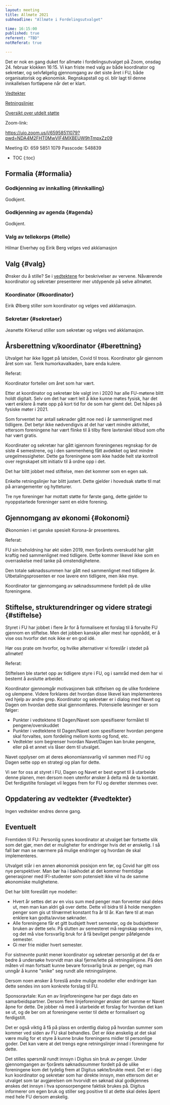 ```yaml
---
layout: meeting
title: Allmøte 2021
subheadline: "Allmøte i Fordelingsutvalget"

time: 16:15:00
published: true
referent: "TBD"
notReferat: true

---
```


Det er nok en gang duket for allmøte i fordelingsutvalget på Zoom, onsdag 24. februar klokken 16:15. Vi kan friste med valg av både koordinator og sekretær, og selvfølgelig gjennomgang av det siste året i FU, både organisatorisk og økonomisk. Regnskapstall og ol. blir lagt til denne innkallelsen fortløpene når det er klart.

[Vedtekter](https://fordelingsutvalget.org/vedtekter/)

[Retningslinjer](https://fordelingsutvalget.org/retningslinjer/)

[Oversikt over utdelt støtte](https://docs.google.com/spreadsheets/d/1wef8OaUw62HlXZnuePeNO4q2csI9y9JAnI_bDcYHAzE/edit?usp=sharing)

Zoom-link:

https://uio.zoom.us/j/65958511079?pwd=NDA4M2FHT0MwVlF4MXBEUW9hTmpxZz09

Meeting ID: 659 5851 1079
Passcode: 548839

* TOC
{:toc}

## Formalia {#formalia}

### Godkjenning av innkalling {#innkalling}

Godkjent.

### Godkjenning av agenda {#agenda}

Godkjent.

### Valg av tellekorps {#telle}

Hilmar Elverhøy og Eirik Berg velges ved akklamasjon

##  Valg {#valg}
Ønsker du å stille? Se i [vedtektene](https://fordelingsutvalget.org/vedtekter/) for beskrivelser av vervene.
Nåværende koordinator og sekretær presenterer mer utdypende på selve allmøtet.

### Koordinator {#koordinator}

Eirik Ølberg stiller som koordinator og velges ved akklamasjon.

### Sekretær {#sekretaer}

Jeanette Kirkerud stiller som sekretær og velges ved akklamasjon.

##  Årsberettning v/koordinator {#berettning}
Utvalget har ikke ligget på latsiden, Covid til tross.
Koordinator går gjennom året som var. Tenk humorkavalkaden,
bare enda kulere.

Referat:

Koordinator forteller om året som har vært.

Etter at koordinator og sekretær ble valgt inn i 2020 har alle FU-møtene blitt holdt digitalt. Selv om det har vært leit å ikke kunne møtes fysisk, har det vært enklere å møte opp på kort tid for de som har glemt det. Det håpes på fysiske møter i 2021.

Som forventet har antall søknader gått noe ned i år sammenlignet med tidligere. Det betyr ikke nødvendigvis at det har vært mindre aktivitet, ettersom foreningene har vært flinke til å tilby flere lavterskel tilbud som ofte har vært gratis.

Koordinater og sekretær har gått igjennom foreningenes regnskap for de siste 4 semestrene, og i den sammenheng fått avdekket og løst mindre uregelmessigheter. Dette ga foreningene som ikke hadde helt stø kontroll over regnskapet sitt initiativ til å ordne opp i det.

Det har blitt jobbet med stiftelse, men det kommer som en egen sak.

Enkelte retningslinjer har blitt justert. Dette gjelder i hovedsak støtte til mat på arrangementer og hytteturer.

Tre nye foreninger har mottatt støtte for første gang, dette gjelder to nyoppstartede foreninger samt en eldre forening.


##  Gjennomgang av økonomi {#okonomi}
Økonomien i et ganske spesielt Korona-år presenteres.

Referat:

FU sin beholdning har økt siden 2019, men fjorårets overskudd har gått kraftig ned sammenlignet med tidligere. Dette kommer likevel ikke som en overraskelse med tanke på omstendighetene.

Den totale søknadssummen har gått ned sammenlignet med tidligere år. Utbetalingsprosenten er noe lavere enn tidligere, men ikke mye.

Koordinator tar gjennomgang av søknadssummene fordelt på de ulike foreningene.

## Stiftelse, strukturendringer og videre strategi {#stiftelse}
Styret i FU har jobbet i flere år for å formalisere et forslag til å forvalte FU
gjennom en stiftelse. Men det jobben kanskje aller mest har oppnådd,
er å vise oss hvorfor det nok ikke er en god idé.

Hør oss prate om hvorfor, og hvilke alternativer vi foreslår i stedet
på allmøtet!


Referat:

Stiftelsen ble startet opp av tidligere styre i FU, og i samråd med dem har vi bestemt å avslutte arbeidet.

Koordinator gjennomgår motivasjonen bak stiftelsen og de ulike fordelene og ulempene. Videre forklares det hvordan disse likevel kan implementeres ved hjelp av andre grep. Koordinator og sekretær er i dialog med Navet og Dagen om hvordan dette skal gjennomføres. Potensielle løsninger er som følger:

- Punkter i vedtektene til Dagen/Navet som spesifiserer formålet til pengene/overskuddet
- Punkter i vedtektene til Dagen/Navet som spesifiserer hvordan pengene skal forvaltes, som fordeling mellom konto og fond, etc.
- Vedtekter som begrenser hvordan Navet/Dagen kan bruke pengene, eller på et annet vis låser dem til utvalget.

Navet opplyser om at deres økonomiansvarlig vil sammen med FU og Dagen sette opp en strategi og plan for dette.

Vi ser for oss at styret i FU, Dagen og Navet er best egnet til å utarbeide denne planen, men dersom noen utenfor ønsker å delta må de ta kontakt. Det ferdigstilte forslaget vil legges frem for FU og deretter stemmes over.


## Oppdatering av vedtekter {#vedtekter}
Ingen vedtekter endres denne gang.

## Eventuelt

Fremtiden til FU:
Personlig synes koordinator at utvalget bør fortsette slik som det gjør, men det er muligheter for endringer hvis det er ønskelig. I så fall bør man se nærmere på mulige endringer og hvordan de skal implementeres.

Utvalget står i en annen økonomisk posisjon enn før, og Covid har gitt oss nye perspektiver. Man bør ha i bakhodet at det kommer fremtidige generasjoner med IFI-studenter som potensielt ikke vil ha de samme økonomiske mulighetene.

Det har blitt foreslått nye modeller:
- Hvert år settes det av en viss sum med penger man forventer skal deles ut, men man kan aldri gå over dette. Dette vil bidra til å holde mengden penger som gis ut tilnærmet konstant fra år til år. Kan føre til at man enklere kan godta/avvise søknader.
- Alle foreningene får et gitt budsjett hvert semester, og de budsjetterer bruken av dette selv. På slutten av semesteret må regnskap sendes inn, og det må vise forsvarlig bruk for å få bevilget penger påfølgende semester.
- Gi mer frie midler hvert semester.

For sistnevnte punkt mener koordinator og sekretær personlig at det da er bedre å undersøke hvorvidt man skal fjerne/lette på retningslinjene. På den måten vil man fortsatt kunne bevare forsvarlig bruk av penger, og man unngår å kunne "snike" seg rundt alle retningslinjene.

Dersom noen ønsker å foreslå andre mulige modeller eller endringer kan dette sendes inn som konkrete forslag til FU.



Sponsoravtale:
Kun en av linjeforeningene har per dags dato en samarbeidspartner. Dersom flere linjeforeninger ønsker det samme er Navet åpne for dette. De jobber nå med å utarbeide et forslag for hvordan det kan se ut, og de ber om at foreningene venter til dette er formalisert og ferdigstilt.  

Det er også viktig å få på plass en ordentlig dialog på hvordan summer som kommer ved siden av FU skal behandles. Det er ikke ønskelig at det skal være mulig for et styre å kunne bruke foreningens midler til personlige goder. Det kan være at det trengs egne retningslinjer innad i foreningene for dette.

Det stilles spørsmål rundt innsyn i Digitus sin bruk av penger. Under gjennomgangen av fjorårets søknadssummer fordelt på de ulike foreningene kom det tydelig frem at Digitus søkte/brukte mest. Det er i dag kun koordinator og sekretær som har direkte innsyn, men ettersom det er utvalget som tar avgjørelsen om hvorvidt en søknad skal godkjennes ønskes det innsyn i hva sponsorpengene faktisk brukes på. Digitus informerer om egen bruk og stiller seg positive til at dette skal deles åpent med hele FU dersom ønskelig.
